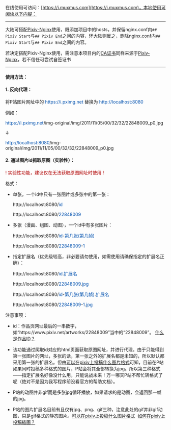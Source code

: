 在线使用可访问：[https://i.muxmus.com](https://i.muxmus.com)，本地使用可阅读以下内容：

---

大陆可搭配[Pixiv-Nginx](https://github.com/mashirozx/Pixiv-Nginx)使用，既添加项目中的hosts，并保留nginx.conf内`## Pixiv Start`与`## Pixiv End`之间的内容，环大陆则反之，删除nginx.conf内`## Pixiv Start`与`## Pixiv End`之间的内容。

若决定搭配Pixiv-Nginx使用，需注意本项目内的[CA证书](https://github.com/muxmus/pixiv-python/tree/main/conf/ca)同样来源于[Pixiv-Nginx](https://github.com/mashirozx/Pixiv-Nginx/blob/main/6.安全及隐私声明.txt)，若不信任可尝试自签证书

---

#### 使用方法：

#### 1. 反向代理：

将P站图片网址中的 <font color=#0051af>https://<font>i.pximg.net</font></font> 替换为 <font color=#0051af>http://<font>localhost:8080</font></font>

例如：

<font color=#0051af>https://<font>i.pximg.net</font></font></font>/img-original/img/2011/11/05/00/32/32/22848009_p0.jpg

↓

<font color=#0051af>http://<font>localhost:8080</font></font>/img-original/img/2011/11/05/00/32/32/22848009_p0.jpg

#### 2. 通过图片id抓取原图（实验性）：

<font color=#b00000>! 实验性功能，建议仅在无法获取原图网址时使用 !</font>

格式：

+ 单张，一个id中只有一张图片或多张中的第一张：

	http://<font>localhost:8080</font>/<font color=#0051af>id</font>
 
 	http://<font>localhost:8080</font>/<font color=#0051af>22848009</font>

+ 多张（漫画、组图、动图），一个id中有多张图片：

	http://<font>localhost:8080</font>/<font color=#0051af>id</font>-<font color=#0051af>第几张(第几帧)</font>
 
	http://<font>localhost:8080</font>/<font color=#0051af>22848009</font>-<font color=#0051af>1</font>

+ 指定扩展名（优先级较高，非必要请勿使用，如需使用请确保指定的扩展名正确）：

	http://<font>localhost:8080</font>/<font color=#0051af>id</font>.<font color=#0051af>扩展名</font>
 
	http://<font>localhost:8080</font>/<font color=#0051af>22848009</font>.<font color=#0051af>jpg</font>

	http://<font>localhost:8080</font>/<font color=#0051af>id</font>-<font color=#0051af>第几张(第几帧)</font>.<font color=#0051af>扩展名</font>
 
	http://<font>localhost:8080</font>/<font color=#0051af>22848009</font>-<font color=#0051af>1</font>.<font color=#0051af>jpg</font>

注意事项：

*  id：作品页网址最后的一串数字，如“https://<font>www</font>.pixiv.<font>net/artworks/22848009”当中的“22848009”。</font> [什么是作品ID？](https://www.pixiv.help/hc/zh-cn/articles/235585168-%E4%BB%80%E4%B9%88%E6%98%AF%E4%BD%9C%E5%93%81ID)

*  该功能通过爬取id对应的html页面获取原图网址，并进行代理。由于只能得到第一张图片的网址，多张的话，第一张之外的扩展名都是未知的，所以默认都采用第一张的扩展名。但由[可以在pixiv上投稿什么图片格式](https://www.pixiv.help/hc/zh-cn/articles/235584428-%E5%8F%AF%E4%BB%A5%E5%9C%A8pixiv%E4%B8%8A%E6%8A%95%E7%A8%BF%E4%BB%80%E4%B9%88%E5%9B%BE%E7%89%87%E6%A0%BC%E5%BC%8F)可知，目前在P站如果同时投稿多种格式的图片，P站会将其全部转换为jpg。所以第三种格式——指定扩展名好像没什么用，只能说战未来！万一哪天P站不帮忙转格式了呢（绝对不是因为我写程序前没看官方的帮助文档）。

*  P站的动图并非gif而是多张jpg循环播放，如果请求的是动图，会返回那一帧的jpg。

*  P站的图片扩展名目前有且仅有jpg、png、gif三种，注意此处的gif并非gif动图，只是gif格式的静态图片。[可以在pixiv上投稿什么图片格式](https://www.pixiv.help/hc/zh-cn/articles/235584428-%E5%8F%AF%E4%BB%A5%E5%9C%A8pixiv%E4%B8%8A%E6%8A%95%E7%A8%BF%E4%BB%80%E4%B9%88%E5%9B%BE%E7%89%87%E6%A0%BC%E5%BC%8F)&nbsp;&nbsp;[如何在pixiv上投稿插画？](https://www.pixiv.help/hc/zh-cn/articles/235584588-%E5%A6%82%E4%BD%95%E5%9C%A8pixiv%E4%B8%8A%E6%8A%95%E7%A8%BF%E6%8F%92%E7%94%BB)

